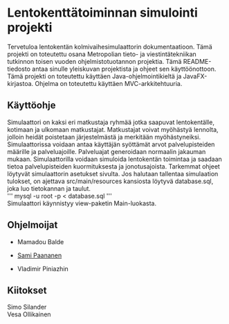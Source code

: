 # Lentokenttätoiminnan simulointi projekti

Tervetuloa lentokentän kolmivaihesimulaattorin dokumentaatioon. Tämä projekti on toteutettu osana Metropolian tieto- ja viestintätekniikan  
tutkinnon toisen vuoden ohjelmistotuotannon projektia. Tämä README-tiedosto antaa sinulle yleiskuvan projektista ja ohjeet sen käyttöönottoon.
Tämä projekti on toteutettu käyttäen Java-ohjelmointikieltä ja JavaFX-kirjastoa. Ohjelma on toteutettu käyttäen MVC-arkkitehtuuria.

## Käyttöohje

Simulaattori on kaksi eri matkustaja ryhmää jotka saapuvat lentokentälle, kotimaan ja ulkomaan matkustajat. Matkustajat voivat myöhästyä lennolta, jolloin
heidät poistetaan järjestelmästä ja merkitään myöhästyneiksi. Simulaattorissa voidaan antaa käyttäjän syöttämät arvot palvelupisteiden määrille ja palveluajoille. Palveluajat generoidaan normaalin jakauman mukaan.
Simulaattorilla voidaan simuloida lentokentän toimintaa ja saadaan tietoa palvelupisteiden kuormituksesta ja jonotusajoista.
Tarkemmat ohjeet löytyvät simulaattorin asetukset sivulta.
Jos halutaan tallentaa simulaation tulokset, on ajettava src/main/resources kansiosta löytyvä database.sql, joka luo tietokannan ja taulut.  
''' mysql -u root -p < database.sql '''  
Simulaattori käynnistyy view-paketin Main-luokasta. 

## Ohjelmoijat
- Mamadou Balde

- [Sami Paananen](
    https://users.metropolia.fi/~samipaan/CV/
)
- Vladimir Piniazhin

## Kiitokset
Simo Silander  
Vesa Ollikainen



